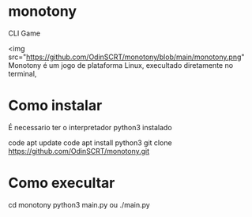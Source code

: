 # monotony
CLI Game

<img src="https://github.com/OdinSCRT/monotony/blob/main/monotony.png"
Monotony é um jogo de plataforma Linux, execultado diretamente no terminal, 


# Como instalar 

É necessario ter o interpretador python3 instalado

code apt update
code apt install python3
git clone https://github.com/OdinSCRT/monotony.git

# Como execultar
cd monotony
python3 main.py ou ./main.py
